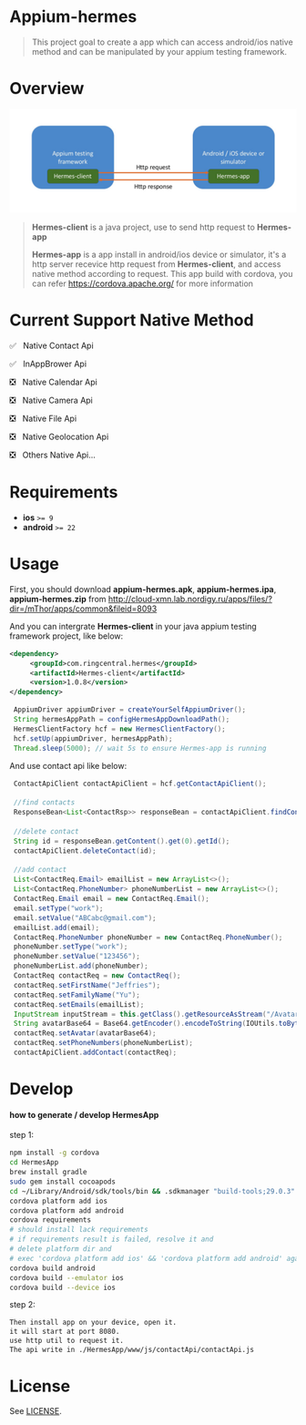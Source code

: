 # Appium-hermes

> This project goal to create a app which can access android/ios native method and can be manipulated by your appium testing framework.

# Overview

![overview](overview.png)

> **Hermes-client** is a java project, use to send http request to **Hermes-app**
> 
> **Hermes-app** is a app install in android/ios device or simulator, it's a http server recevice http request from **Hermes-client**, and access native method according to request. This app build with cordova, you can refer https://cordova.apache.org/ for more information

# Current Support Native Method
✅ &nbsp; Native Contact Api

✅ &nbsp; InAppBrower Api

❎ &nbsp; Native Calendar Api

❎ &nbsp; Native Camera Api

❎ &nbsp; Native File Api

❎ &nbsp; Native Geolocation Api

❎ &nbsp; Others Native Api...

# Requirements
- **ios** `>= 9`
- **android** `>= 22`

# Usage
First, you should download **appium-hermes.apk**, **appium-hermes.ipa**, **appium-hermes.zip** from http://cloud-xmn.lab.nordigy.ru/apps/files/?dir=/mThor/apps/common&fileid=8093

And you can intergrate **Hermes-client** in your java appium testing framework project, like below:
```xml
<dependency>
     <groupId>com.ringcentral.hermes</groupId>
     <artifactId>Hermes-client</artifactId>
     <version>1.0.8</version>
</dependency>
```
```java
 AppiumDriver appiumDriver = createYourSelfAppiumDriver();
 String hermesAppPath = configHermesAppDownloadPath();
 HermesClientFactory hcf = new HermesClientFactory();
 hcf.setUp(appiumDriver, hermesAppPath);
 Thread.sleep(5000); // wait 5s to ensure Hermes-app is running
```

And use contact api like below:
```java
 ContactApiClient contactApiClient = hcf.getContactApiClient();
 
 //find contacts
 ResponseBean<List<ContactRsp>> responseBean = contactApiClient.findContact();
 
 //delete contact
 String id = responseBean.getContent().get(0).getId();
 contactApiClient.deleteContact(id);
 
 //add contact
 List<ContactReq.Email> emailList = new ArrayList<>();
 List<ContactReq.PhoneNumber> phoneNumberList = new ArrayList<>();
 ContactReq.Email email = new ContactReq.Email();
 email.setType("work");
 email.setValue("ABCabc@gmail.com");
 emailList.add(email);
 ContactReq.PhoneNumber phoneNumber = new ContactReq.PhoneNumber();
 phoneNumber.setType("work");
 phoneNumber.setValue("123456");
 phoneNumberList.add(phoneNumber);
 ContactReq contactReq = new ContactReq();
 contactReq.setFirstName("Jeffries");
 contactReq.setFamilyName("Yu");
 contactReq.setEmails(emailList);
 InputStream inputStream = this.getClass().getResourceAsStream("/Avatar.jpg");
 String avatarBase64 = Base64.getEncoder().encodeToString(IOUtils.toByteArray(inputStream));
 contactReq.setAvatar(avatarBase64); 
 contactReq.setPhoneNumbers(phoneNumberList);
 contactApiClient.addContact(contactReq);
```

# Develop

#### how to generate / develop HermesApp

step 1:
```bash
npm install -g cordova
cd HermesApp
brew install gradle
sudo gem install cocoapods
cd ~/Library/Android/sdk/tools/bin && .sdkmanager "build-tools;29.0.3"
cordova platform add ios
cordova platform add android
cordova requirements 
# should install lack requirements
# if requirements result is failed, resolve it and 
# delete platform dir and
# exec 'cordova platform add ios' && 'cordova platform add android' again
cordova build android
cordova build --emulator ios
cordova build --device ios
```

step 2:

```
Then install app on your device, open it.
it will start at port 8080.
use http util to request it.
The api write in ./HermesApp/www/js/contactApi/contactApi.js
```

# License

See [LICENSE](LICENSE).
